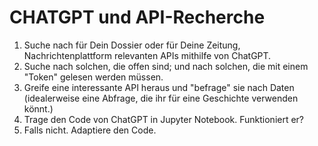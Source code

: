 # CHATGPT und API-Recherche

1. Suche nach für Dein Dossier oder für Deine Zeitung, Nachrichtenplattform relevanten APIs mithilfe von ChatGPT.
2. Suche nach solchen, die offen sind; und nach solchen, die mit einem "Token" gelesen werden müssen.
3. Greife eine interessante API heraus und "befrage" sie nach Daten (idealerweise eine Abfrage, die ihr für eine Geschichte verwenden könnt.)
4. Trage den Code von ChatGPT in Jupyter Notebook. Funktioniert er?
5. Falls nicht. Adaptiere den Code.

